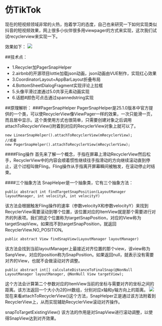 # 仿TikTok
现在的短视频领域非常的火热，抱着学习的态度，自己也来研究一下如何实现类似抖音的短视频效果，网上很多小伙伴很多用viewpager的方式来实现，这次我们试试recyclerview来实现一下。

效果如下：
![](https://github.com/wildeyess/AiPlayer/blob/master/describe.gif?raw=true)

##技术点：
- 1.Recycler加PagerSnapHelper
- 2.airbnb的开源项目lottie加载json动画，json动画由VUE制作，实现红心效果
- 3.CoordinatorLayout+AppBarLayout折叠布局
- 4.BottomSheetDialogFragment实现评论上拉框
- 5.头像平滑过渡通过5.0共享元素动画实现
- 6.话题#颜色可点击通过spannedstring实现

##原理解析：
###PagerSnapHelper
PagerSnapHelper是25.1.0版本中官方提供的一个类，可以使RecyclerView像ViewPager一样的效果，一次只能滑一页，而且居中显示。这个类使用方式也很简单，只需要创建对象之后调用attachToRecyclerView()附着到对应的RecyclerView对象上就可以了。
```
new LinearSnapHelper().attachToRecyclerView(mRecyclerView);
//或者
new PagerSnapHelper().attachToRecyclerView(mRecyclerView);
```
####Fling操作
首先来了解一个概念，手指在屏幕上滑动RecyclerView然后松手，RecyclerView中的内容会顺着惯性继续往手指滑动的方向继续滚动直到停止，这个过程叫做Fling。Fling操作从手指离开屏幕瞬间被触发，在滚动停止时结束。

####三个抽象方法
SnapHelper是一个抽象类，它有三个抽象方法：
```
public abstract int findTargetSnapPosition(LayoutManager layoutManager, int velocityX, int velocityY)
```
该方法会根据触发Fling操作的速率（参数velocityX和参数velocityY）来找到RecyclerView需要滚动到哪个位置，该位置对应的ItemView就是那个需要进行对齐的列表项。我们把这个位置称为targetSnapPosition，对应的View称为targetSnapView。如果找不到targetSnapPosition，就返回RecyclerView.NO_POSITION。
```
public abstract View findSnapView(LayoutManager layoutManager)
```
该方法会找到当前layoutManager上最接近对齐位置的那个view，该view称为SanpView，对应的position称为SnapPosition。如果返回null，就表示没有需要对齐的View，也就不会做滚动对齐调整。
```
public abstract int[] calculateDistanceToFinalSnap(@NonNull LayoutManager layoutManager, @NonNull View targetView);
```
这个方法会计算第二个参数对应的ItemView当前的坐标与需要对齐的坐标之间的距离。该方法返回一个大小为2的int数组，分别对应x轴和y轴方向上的距离。
![](https://upload-images.jianshu.io/upload_images/148381-cf775ea703e0599c.png?imageMogr2/auto-orient/strip|imageView2/2/w/532/format/webp)
现在来看attachToRecyclerView()这个方法，SnapHelper正是通过该方法附着到RecyclerView上，从而实现辅助RecyclerView滚动对齐操作。

snapToTargetExistingView()
该方法的作用是对SnapView进行滚动调整，以使得SnapView达到对齐效果。